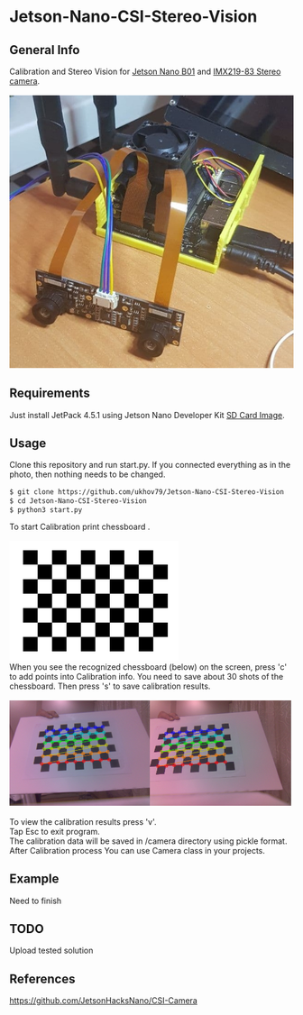 # Jetson-Nano-CSI-Stereo-Vision
## General Info
Calibration and Stereo Vision for <a href="https://developer.nvidia.com/embedded/jetson-nano-developer-kit">Jetson Nano B01</a> and <a href="https://www.waveshare.com/wiki/IMX219-83_Stereo_Camera">IMX219-83 Stereo camera</a>.<br><br>
![plot](./img/photo.jpg)<br>
## Requirements
Just install JetPack 4.5.1 using Jetson Nano Developer Kit <a href="https://developer.nvidia.com/jetson-nano-sd-card-image">SD Card Image</a>.
## Usage
Clone this repository and run start.py. If you connected everything as in the photo, then nothing needs to be changed.
```
$ git clone https://github.com/ukhov79/Jetson-Nano-CSI-Stereo-Vision
$ cd Jetson-Nano-CSI-Stereo-Vision
$ python3 start.py
```
To start Calibration print chessboard .<br><br>
<img src="./img/Calibration_ChessBoard_9x6.png" width="300" /><br>
When you see the recognized chessboard (below) on the screen, press 'c' to add points into Calibration info.
You need to save about 30 shots of the chessboard. Then press 's' to save calibration results.<br><br>
<img src="./img/Stereo_calibration_example.png" width="500" /><br><br>
To view the calibration results press 'v'.<br>
Tap Esc to exit program.<br>
The calibration data will be saved in /camera directory using pickle format.<br>
After Calibration process You can use Camera class in your projects. 
## Example
Need to finish
## TODO
Upload tested solution
## References
https://github.com/JetsonHacksNano/CSI-Camera
